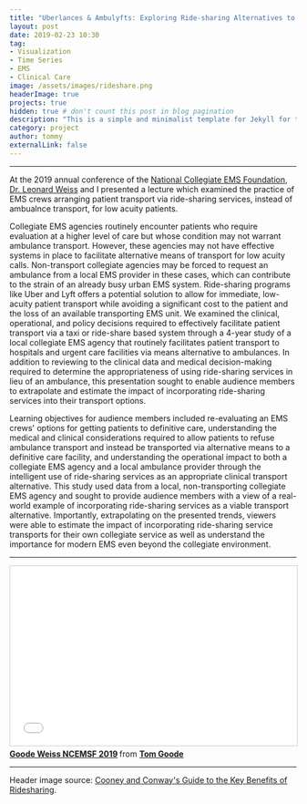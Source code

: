 ```yaml
---
title: "Uberlances & Ambulyfts: Exploring Ride-sharing Alternatives to Ambulance Transportation"
layout: post
date: 2019-02-23 10:30
tag:
- Visualization
- Time Series
- EMS
- Clinical Care
image: /assets/images/rideshare.png
headerImage: true
projects: true
hidden: true # don't count this post in blog pagination
description: "This is a simple and minimalist template for Jekyll for those who likes to eat noodles."
category: project
author: tommy
externalLink: false
---
```


---


At the 2019 annual conference of the <a href="ncemsf.org">National Collegiate EMS Foundation</a>, <a href="https://www.emergencymedicine.pitt.edu/people/leonard-weiss">Dr. Leonard Weiss</a> and I presented a lecture which examined the practice of EMS crews arranging patient transport via ride-sharing services, instead of ambualnce transport, for low acuity patients.

Collegiate EMS agencies routinely encounter patients who require evaluation at a higher level of care but whose condition may not warrant ambulance transport. However, these agencies may not have effective systems in place to facilitate alternative means of transport for low acuity calls. Non-transport collegiate agencies may be forced to request an ambulance from a local EMS provider in these cases, which can contribute to the strain of an already busy urban EMS system. Ride-sharing programs like Uber and Lyft offers a potential solution to allow for immediate, low-acuity patient transport while avoiding a significant cost to the patient and the loss of an available transporting EMS unit. We examined the clinical, operational, and policy decisions required to effectively facilitate patient transport via a taxi or ride-share based system through a 4-year study of a local collegiate EMS agency that routinely facilitates patient transport to hospitals and urgent care facilities via means alternative to ambulances. In addition to reviewing to the clinical data and medical decision-making required to determine the appropriateness of using ride-sharing services in lieu of an ambulance, this presentation sought to enable audience members to extrapolate and estimate the impact of incorporating ride-sharing services into their transport options.

Learning objectives for audience members included re-evaluating an EMS crews' options for getting patients to definitive care, understanding the medical and clinical considerations required to allow patients to refuse ambulance transport and instead be transported via alternative means to a definitive care facility, and understanding the operational impact to both a collegiate EMS agency and a local ambulance provider through the intelligent use of ride-sharing services as an appropriate clinical transport alternative. This study used data from a local, non-transporting collegiate EMS agency and sought to provide audience members with a view of a real-world example of incorporating ride-sharing services as a viable transport alternative.  Importantly, extrapolating on the presented trends, viewers were able to estimate the impact of incorporating ride-sharing service transports for their own collegiate service as well as understand the importance for modern EMS even beyond the collegiate environment.

---

<iframe src="//www.slideshare.net/slideshow/embed_code/key/jCuehvQy4rR6IN" width="560" height="315" frameborder="0" marginwidth="0" marginheight="0" scrolling="no" style="border:1px solid #CCC; border-width:1px; margin-bottom:5px; max-width: 100%;" allowfullscreen> </iframe> <div style="margin-bottom:5px"> <strong> <a href="//www.slideshare.net/secret/jCuehvQy4rR6IN" title="Goode Weiss NCEMSF 2019" target="_blank">Goode Weiss NCEMSF 2019</a> </strong> from <strong><a href="https://www.slideshare.net/TomGoode10" target="_blank">Tom Goode</a></strong> </div>

---

Header image source: <a href="http://www.cooneyconway.com/mesothelioma/risks-and-rewards-of-ridesharing"> Cooney and Conway's Guide to the Key Benefits of Ridesharing</a>.

